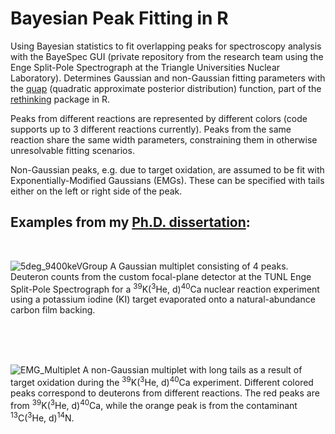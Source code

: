 # Bayesian Peak Fitting in R
Using Bayesian statistics to fit overlapping peaks for spectroscopy analysis with the BayeSpec GUI (private repository from the research team using the Enge Split-Pole Spectrograph at the Triangle Universities Nuclear Laboratory). Determines Gaussian and non-Gaussian fitting parameters with the [quap](https://www.rdocumentation.org/packages/rethinking/versions/2.13/topics/quap) (quadratic approximate posterior distribution) function, part of the [rethinking](https://github.com/rmcelreath/rethinking) package in R.

Peaks from different reactions are represented by different colors (code supports up to 3 different reactions currently). Peaks from the same reaction share the same width parameters, constraining them in otherwise unresolvable fitting scenarios.

Non-Gaussian peaks, e.g. due to target oxidation, are assumed to be fit with Exponentially-Modified Gaussians (EMGs). These can be specified with tails either on the left or right side of the peak.

## Examples from my [Ph.D. dissertation](https://github.com/Willcarr99/PhDThesis):

</br>

![5deg_9400keVGroup](https://github.com/Willcarr99/BayeSpec-Analysis/assets/55559733/e3e59b3d-784d-49fe-8ae2-5e8b0d4ef19e)
A Gaussian multiplet consisting of 4 peaks. Deuteron counts from the custom focal-plane detector at the TUNL Enge Split-Pole Spectrograph for a <sup>39</sup>K(<sup>3</sup>He, d)<sup>40</sup>Ca nuclear reaction experiment using a potassium iodine (KI) target evaporated onto a natural-abundance carbon film backing.

</br></br></br>

![EMG_Multiplet](https://github.com/Willcarr99/BayeSpec-Analysis/assets/55559733/53b9dabb-a7d9-4506-9f44-ef377499be6b)
A non-Gaussian multiplet with long tails as a result of target oxidation during the <sup>39</sup>K(<sup>3</sup>He, d)<sup>40</sup>Ca experiment. Different colored peaks correspond to deuterons from different reactions. The red peaks are from <sup>39</sup>K(<sup>3</sup>He, d)<sup>40</sup>Ca, while the orange peak is from the contaminant <sup>13</sup>C(<sup>3</sup>He, d)<sup>14</sup>N.
